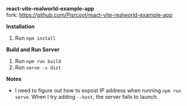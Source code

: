 **react-vite-realworld-example-app**\
fork: https://github.com/Pjsrcool/react-vite-realworld-example-app

**Installation**
1. Run `npm install`

**Build and Run Server**
1. Run `npm run build`
2. Run `serve -s dist`

**Notes**
- I need to figure out how to expost IP address when running `npm run serve`. When I try adding `--host`, the server fails to launch.